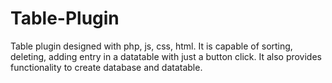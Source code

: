 # Table-Plugin
 Table plugin designed with php, js, css, html. It is capable of sorting, deleting, adding entry in a datatable with just a button click. It also provides functionality to create database and datatable.
